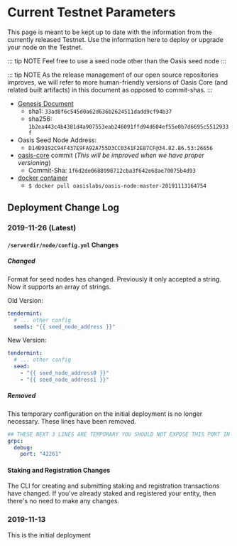 # Current Testnet Parameters

This page is meant to be kept up to date with the information from the
currently released Testnet. Use the information here to deploy or upgrade your
node on the Testnet.

::: tip NOTE
Feel free to use a seed node other than the Oasis seed node
:::

::: tip NOTE
As the release management of our open source repositories improves, we will
refer to more human-friendly versions of Oasis Core (and related built
artifacts) in this document as opposed to commit-shas.
:::

* [Genesis Document](https://github.com/oasislabs/public-testnet-artifacts/releases/download/2019-11-13/genesis.json)
  * sha1: `33ad8f6c545d0a62d636b2624511dadd9cf94b37`
  * sha256: `1b2ea443c4b4381d4a907553eab246091ffd94d604ef55e0b7d6695c5512933f`
* Oasis Seed Node Address:
  * `D14B9192C94F437E9FA92A755D3CC0341F2E87CF@34.82.86.53:26656`
* [oasis-core](https://github.com/oasislabs/oasis-core) commit (_This will be
  improved when we have proper versioning_)
  * Commit-Sha: `1f6d2de0688998712cba3f642e68ae70075b4d93`
* [docker container](https://hub.docker.com/layers/oasislabs/oasis-node/master-20191113164754/images/sha256-b0b79c9988cf38a3214d63008c4861048acd0c5ebbf5fc163e2c673b8ffc60b3)
    * `$ docker pull oasislabs/oasis-node:master-20191113164754`

## Deployment Change Log

### 2019-11-26 (Latest)

#### `/serverdir/node/config.yml` Changes

##### Changed

Format for seed nodes has changed. Previously it only accepted a string. Now it
supports an array of strings.

Old Version:

```yaml
tendermint:
  # ... other config
  seeds: "{{ seed_node_address }}"
```

New Version:

```yaml
tendermint:
  # ... other config
  seed:
    - "{{ seed_node_address0 }}"
    - "{{ seed_node_address1 }}"
```

##### Removed

This temporary configuration on the initial deployment is no longer necessary.
These lines have been removed.

```yaml
## THESE NEXT 3 LINES ARE TEMPORARY YOU SHOULD NOT EXPOSE THIS PORT IN ANY WAY
grpc:
  debug:
    port: "42261"
```

#### Staking and Registration Changes

The CLI for creating and submitting staking and registration transactions have
changed. If you've already staked and registered your entity, then there's no
need to make any changes.

### 2019-11-13

This is the initial deployment
